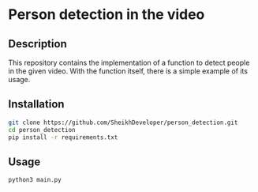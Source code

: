 # Person detection in the video

## Description

This repository contains the implementation of a function to detect people in the given video.
With the function itself, there is a simple example of its usage.

## Installation

```bash
git clone https://github.com/SheikhDeveloper/person_detection.git
cd person_detection
pip install -r requirements.txt
```

## Usage

```bash
python3 main.py
```

